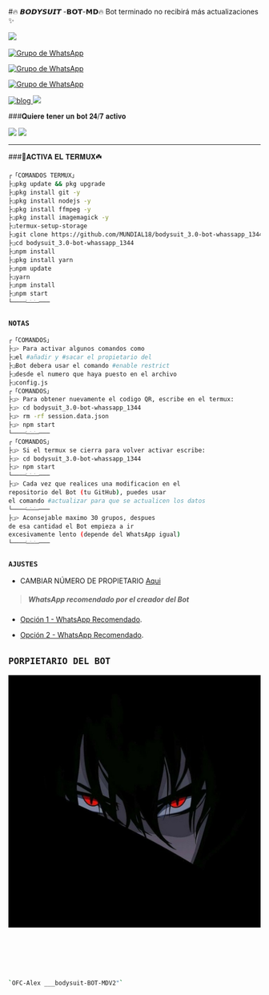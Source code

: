 #🔥 𝘽𝙊𝘿𝙔𝙎𝙐𝙄𝙏 -𝗕𝗢𝗧-𝗠𝗗🔥
Bot terminado no recibirá más actualizaciones ✨ 

<a href="http://wa.me/5212411347465" target="blank"><img src="https://img.shields.io/badge/creador-25D366?style=for-the-badge&logo=whatsapp&logoColor=white" /></a>

[![Grupo de WhatsApp](https://img.shields.io/badge/GRUPO_OFICIAL_1-25D366?style=for-the-badge&logo=whatsapp&logoColor=white)](https://chat.whatsapp.com/GiKGCCuQm1GDq3No9dauBR)

[![Grupo de WhatsApp](https://img.shields.io/badge/GRUPO_OFICIAL_2-25D366?style=for-the-badge&logo=whatsapp&logoColor=white)](https://chat.whatsapp.com/IlmNa0htasZDNGaVriSrCQ)

[![Grupo de WhatsApp](https://img.shields.io/badge/GRUPO_OFICIAL_3-25D366?style=for-the-badge&logo=whatsapp&logoColor=white)](https://chat.whatsapp.com/I4KSkoYf1HzD9EeSgv4CvA)

[![blog](https://img.shields.io/badge/YouTube-FF0000?style=for-the-badge&logo=youtube&logoColor=white)
](https://youtu.be/8Cf60DdyITw)  <img src="https://github.com/siegrin/siegrin/blob/main/Assets/powerup.gif" height="29px">

###𝐐𝐮𝐢𝐞𝐫𝐞 𝐭𝐞𝐧𝐞𝐫 𝐮𝐧 𝐛𝐨𝐭 𝟐𝟒/𝟕 𝐚𝐜𝐭𝐢𝐯𝐨

<p align="hihg">   
<a href="https://portal.acidicnodes.com" target="_blank"> <img src="https://img.shields.io/badge/-AcidicNodes-%23E4405F?style=for-the-badge&logo=acidicnodes&logoColor=black" target="_blank"></a> <img src="https://github.com/siegrin/siegrin/blob/main/Assets/Handshake.gif" height="30px">

-----

###🌱𝐀𝐂𝐓𝐈𝐕𝐀 𝐄𝐋 𝐓𝐄𝐑𝐌𝐔𝐗☘️
```bash
┌「𝙲𝙾𝙼𝙰𝙽𝙳𝙾𝚂 𝚃𝙴𝚁𝙼𝚄𝚇」
├❏pkg update && pkg upgrade
├❏pkg install git -y
├❏pkg install nodejs -y
├❏pkg install ffmpeg -y
├❏pkg install imagemagick -y
├❏termux-setup-storage
├❏git clone https://github.com/MUNDIAL18/bodysuit_3.0-bot-whassapp_1344
├❏cd bodysuit_3.0-bot-whassapp_1344
├❏npm install
├❏pkg install yarn
├❏npm update
├❏yarn
├❏npm install
├❏npm start
└────ׂ─ׂ─ׂ─ׂ───
```
### `NOTAS`
```bash
┌「𝙲𝙾𝙼𝙰𝙽𝙳𝙾𝚂」
├❏> Para activar algunos comandos como 
├❏el #añadir y #sacar el propietario del 
├❏Bot debera usar el comando #enable restrict 
├❏desde el numero que haya puesto en el archivo 
├❏config.js
┌「𝙲𝙾𝙼𝙰𝙽𝙳𝙾𝚂」
├❏> Para obtener nuevamente el codigo QR, escribe en el termux:
├❏> cd bodysuit_3.0-bot-whassapp_1344
├❏> rm -rf session.data.json
├❏> npm start 
└────ׂ─ׂ─ׂ─ׂ───
┌「𝙲𝙾𝙼𝙰𝙽𝙳𝙾𝚂」
├❏> Si el termux se cierra para volver activar escribe:
├❏> cd bodysuit_3.0-bot-whassapp_1344
├❏> npm start 
└────ׂ─ׂ─ׂ─ׂ───
├❏> Cada vez que realices una modificacion en el
repositorio del Bot (tu GitHub), puedes usar 
el comando #actualizar para que se actualicen los datos
└────ׂ─ׂ─ׂ─ׂ───
├❏> Aconsejable maximo 30 grupos, despues 
de esa cantidad el Bot empieza a ir 
excesivamente lento (depende del WhatsApp igual)
└────ׂ─ׂ─ׂ─ׂ───
```
### `AJUSTES`
- CAMBIAR NÚMERO DE PROPIETARIO [Aqui](https://github.com/MUNDIAL18/bodysuit_3.0-bot-whassapp_1344)
> ##### WhatsApp recomendado por el creador del Bot
* [Opción 1 - WhatsApp Recomendado](https://www.mediafire.com/file/o80pni1rfi0n6zz/ʙᴜsͨɪͧɴᷨᴇͣs๋ᷡsͦ_V6_PRIMARIO.apk/file).

* [Opción 2 - WhatsApp Recomendado](https://www.mediafire.com/file/4kkiwpxvciabjf5/ʙᴜsͨɪͧɴᷨᴇͣs๋ᷡsͦ_V6_SECUNDARIO.apk/file).
## `PORPIETARIO DEL BOT` 
[![Alex bodysuit1212](https://github.com/MUNDIAL18/bodysuit_3.0-bot-whassapp_1344/blob/b973ff8417fb82bc43c9622232fcb36d683690a6/Menu2.jpg)](https://github.com/MUNDIAL18/bodysuit_3.0-bot-whassapp_1344) 
```bash





`OFC-Alex ___bodysuit-BOT-MDV2"` 
```
